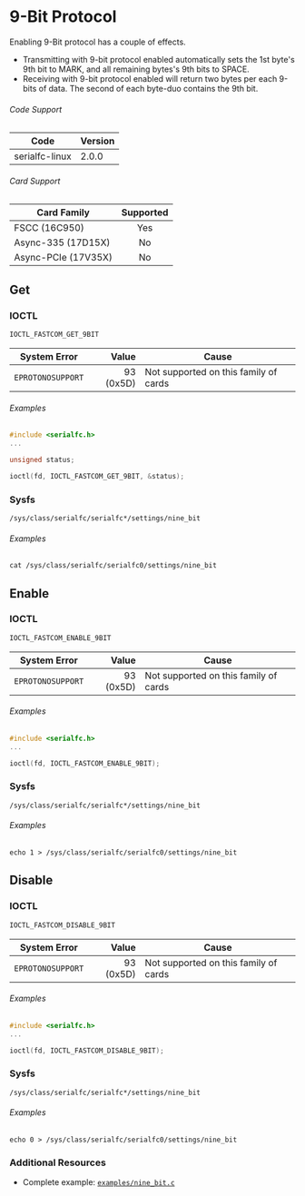 # 9-Bit Protocol

Enabling 9-Bit protocol has a couple of effects.

- Transmitting with 9-bit protocol enabled automatically sets the 1st byte's 9th bit to MARK, and all remaining bytes's 9th bits to SPACE.
- Receiving with 9-bit protocol enabled will return two bytes per each 9-bits of data. The second of each byte-duo contains the 9th bit.

###### Code Support
| Code | Version |
| ---- | ------- |
| serialfc-linux | 2.0.0 |

###### Card Support
| Card Family | Supported |
| ----------- |:-----:|
| FSCC (16C950) | Yes |
| Async-335 (17D15X) | No |
| Async-PCIe (17V35X) | No |


## Get
### IOCTL
```c
IOCTL_FASTCOM_GET_9BIT
```

| System Error | Value | Cause |
| ------------ | -----:| ----- |
| `EPROTONOSUPPORT` | 93 (0x5D) | Not supported on this family of cards |

###### Examples
```c
#include <serialfc.h>
...

unsigned status;

ioctl(fd, IOCTL_FASTCOM_GET_9BIT, &status);
```

### Sysfs
```
/sys/class/serialfc/serialfc*/settings/nine_bit
```

###### Examples
```
cat /sys/class/serialfc/serialfc0/settings/nine_bit
```


## Enable
### IOCTL
```c
IOCTL_FASTCOM_ENABLE_9BIT
```

| System Error | Value | Cause |
| ------------ | -----:| ----- |
| `EPROTONOSUPPORT` | 93 (0x5D) | Not supported on this family of cards |

###### Examples
```c
#include <serialfc.h>
...

ioctl(fd, IOCTL_FASTCOM_ENABLE_9BIT);
```

### Sysfs
```
/sys/class/serialfc/serialfc*/settings/nine_bit
```

###### Examples
```
echo 1 > /sys/class/serialfc/serialfc0/settings/nine_bit
```


## Disable
### IOCTL
```c
IOCTL_FASTCOM_DISABLE_9BIT
```

| System Error | Value | Cause |
| ------------ | -----:| ----- |
| `EPROTONOSUPPORT` | 93 (0x5D) | Not supported on this family of cards |

###### Examples
```c
#include <serialfc.h>
...

ioctl(fd, IOCTL_FASTCOM_DISABLE_9BIT);
```

### Sysfs
```
/sys/class/serialfc/serialfc*/settings/nine_bit
```

###### Examples
```
echo 0 > /sys/class/serialfc/serialfc0/settings/nine_bit
```


### Additional Resources
- Complete example: [`examples/nine_bit.c`](../examples/nine_bit.c)
